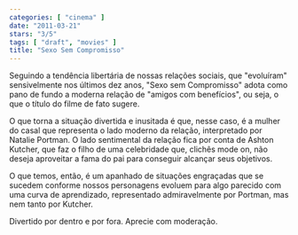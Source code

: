 ```yaml
---
categories: [ "cinema" ]
date: "2011-03-21"
stars: "3/5"
tags: [ "draft", "movies" ]
title: "Sexo Sem Compromisso"
---
```

Seguindo a tendência libertária de nossas relações sociais, que
"evoluíram" sensivelmente nos últimos dez anos, "Sexo sem Compromisso"
adota como pano de fundo a moderna relação de "amigos com benefícios",
ou seja, o que o título do filme de fato sugere.

O que torna a situação divertida e inusitada é que, nesse caso, é a
mulher do casal que representa o lado moderno da relação, interpretado
por Natalie Portman. O lado sentimental da relação fica por conta de
Ashton Kutcher, que faz o filho de uma celebridade que, clichês mode
on, não deseja aproveitar a fama do pai para conseguir alcançar seus
objetivos.

O que temos, então, é um apanhado de situações engraçadas que se
sucedem conforme nossos personagens evoluem para algo parecido com uma
curva de aprendizado, representado admiravelmente por Portman, mas nem
tanto por Kutcher.

Divertido por dentro e por fora. Aprecie com moderação.
